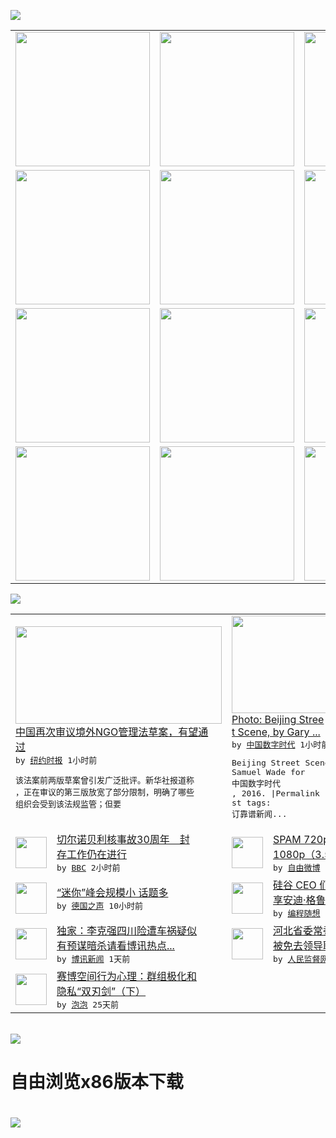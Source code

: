 

<a href="https://github.com/greatfire/z/raw/master/FreeBrowser.apk"><img src="https://raw.githubusercontent.com/greatfire/wiki/master/x/header.png" /></a><table><tr><td width="262" align="center" valign="center"><a href="https://github.com/greatfire/wiki/wiki/nyt" title="纽约时报中文网 国际纵览"><img src="https://raw.githubusercontent.com/greatfire/wiki/master/x/nyt_flag.png" width="215"/></a></td><td width="262" align="center" valign="center"><a href="https://github.com/greatfire/wiki/wiki/dw" title=""><img src="https://raw.githubusercontent.com/greatfire/wiki/master/x/dw_flag.png" width="215"/></a></td><td width="262" align="center" valign="center"><a href="https://github.com/greatfire/wiki/wiki/rmjd" title=""><img src="https://raw.githubusercontent.com/greatfire/wiki/master/x/rmjd_flag.png" width="215"/></a></td></tr><tr><td width="262" align="center" valign="center"><a href="https://github.com/paopaonetizen/website" title="泡泡 - 未经审查的互联网信息"><img src="https://raw.githubusercontent.com/greatfire/wiki/master/x/pp_flag.png" width="215"/></a></td><td width="262" align="center" valign="center"><a href="https://github.com/getlantern/mirror" title="以及自由微博和GreatFire.org官方中文论坛"><img src="https://raw.githubusercontent.com/greatfire/wiki/master/x/lantern_flag.png" width="215"/></a></td><td width="262" align="center" valign="center"><a href="https://github.com/cdtmirrors/m/" title=""><img src="https://raw.githubusercontent.com/greatfire/wiki/master/x/cdt_flag.png" width="215"/></a></td></tr><tr><td width="262" align="center" valign="center"><a href="https://github.com/program-think/blog" title="编程随想的博客"><img src="https://raw.githubusercontent.com/greatfire/wiki/master/x/pt_flag.png" width="215"/></a></td><td width="262" align="center" valign="center"><a href="https://github.com/greatfire/wiki/wiki/bbc" title=""><img src="https://raw.githubusercontent.com/greatfire/wiki/master/x/bbc_flag.png" width="215"/></a></td><td width="262" align="center" valign="center"><a href="https://github.com/freeweibo/s" title="自由微博 - 匿名和不受屏蔽的新浪微博搜索"><img src="https://raw.githubusercontent.com/greatfire/wiki/master/x/fw_flag.png" width="215"/></a></td></tr><tr><td width="262" align="center" valign="center"><a href="https://github.com/greatfire/wiki/wiki/google" title=""><img src="https://raw.githubusercontent.com/greatfire/wiki/master/x/google_flag.png" width="215"/></a></td><td width="262" align="center" valign="center"><a href="https://github.com/bxnews/boxun" title=""><img src="https://raw.githubusercontent.com/greatfire/wiki/master/x/bx_flag.png" width="215"/></a></td><td width="262" align="center" valign="center"><a href="https://github.com/greatfire/wiki/wiki/open-source" title="欢迎访问GreatFire.org开发者项目网站"><img src="https://raw.githubusercontent.com/greatfire/wiki/master/x/open-source_flag.png" width="215"/></a></td></tr></table><img src="https://raw.githubusercontent.com/greatfire/wiki/master/x/newsfeed text.png" /><table cols="4"><tr><td colspan="2" width="380"><a href="https://d3qlz4p8smvoli.cloudfront.net/china/20160426/c26beijing/"><img src="http://static01.nyt.com/images/2016/04/26/world/26BEIJING-web1/26BEIJING-web1-articleLarge.jpg" width="330" height="156"/></a></br><a href="https://d3qlz4p8smvoli.cloudfront.net/china/20160426/c26beijing/">中国再次审议境外NGO管理法草案，有望通<br/>过</a></br><kbd> by <a href="http://m.cn.nytimes.com/">纽约时报</a> 1小时前 </kbd></br><pre>该法案前两版草案曾引发广泛批评。新华社报道称<br/>，正在审议的第三版放宽了部分限制，明确了哪些<br/>组织会受到该法规监管；但要</pre></td><td colspan="2" width="380"><a href="http://feedproxy.google.com/~r/chinadigitaltimes/IyPt/~3/RIyiDjwRaxs/"><img src="http://i0.wp.com/chinadigitaltimes.net/chinese/files/2016/04/26557042866_9bde7ccd63_z.jpg?resize=640%2C480" width="330" height="156"/></a></br><a href="http://feedproxy.google.com/~r/chinadigitaltimes/IyPt/~3/RIyiDjwRaxs/">Photo: Beijing Stree<br/>t Scene, by Gary ...</a></br><kbd> by <a href="http://chinadigitaltimes.net/chinese/">中国数字时代</a> 1小时前 </kbd></br><pre>Beijing Street Scene© <br/>Samuel Wade for 中国数字时代<br/>, 2016. |Permalink |Po<br/>st tags: 订靠谱新闻...</pre></td></tr><tr><td><img src="http://a.files.bbci.co.uk/worldservice/live/assets/images/2016/04/26/160426021820_chernobyl_memorial_144x81_reuters_nocredit.jpg" width="50" height="50"/></td><td width="280"><a href="http://www.bbc.com/zhongwen/simp/world/2016/04/160426_chernobyl_30th_anniversary">切尔诺贝利核事故30周年　封<br/>存工作仍在进行</a></br><kbd> by <a href="http://www.bbc.co.uk/zhongwen/simp">BBC</a> 2小时前 </kbd></td><td><img src="http://ww2.sinaimg.cn/large/76c73f8djw1f39rsaiw15j21bn1xge81.jpg" width="50" height="50"/></td><td width="280"><a href="https://freeweibo.com/weibo/3968424935381136">SPAM 720p（3G）、<br/>1080p（3.5G）...</a></br><kbd> by <a href="https://freeweibo.com/">自由微博</a> 5小时前 </kbd></td></tr><tr><td><img src="http://www.dw.com/image/0,,19213411_302,00.jpg" width="50" height="50"/></td><td width="280"><a href="http://dw.com/p/1IcUM?maca=chi-GK-text-greatfire-all-chinese-15625-xml-mrss">“迷你”峰会规模小 话题多</a></br><kbd> by <a href="http://dw.de">德国之声</a> 10小时前 </kbd></td><td><img src="https://lh3.googleusercontent.com/sMUbBGt-8JQpr_t2wogfT7BYFCdefXSgRC9jTjI2qgBafnr-rGigfkDtOFi1M1SUGdbCC2_nOXUzp-QGv5t5FtDlrsVfYlxliT6cDvuSeTcpRLJJm3QoYtY4GTgUslBVboo8MCcPzLU" width="50" height="50"/></td><td width="280"><a href="http://feedproxy.google.com/~r/programthink/~3/drmgGUT99k4/Andy-Grove-Quotes-on-Leadership.html">硅谷 CEO 们的教父——分<br/>享安迪·格鲁夫的管理经验</a></br><kbd> by <a href="http://program-think.blogspot.com">编程随想</a> 1天前 </kbd></td></tr><tr><td><img src="http://www.boxun.com/news/images/2016/04/201604252055china1.jpg" width="50" height="50"/></td><td width="280"><a href="http://www.boxun.com/news/gb/china/2016/04/201604252055.shtml">独家：李克强四川险遭车祸疑似<br/>有预谋暗杀请看博讯热点...</a></br><kbd> by <a href="http://www.boxun.com">博讯新闻</a> 1天前 </kbd></td><td><img src="https://raw.githubusercontent.com/greatfire/wiki/master/x/rmjd_logo.png" width="50" height="50"/></td><td width="280"><a href="http://www.rmjdw.com//yongguandangan/20160424/15526.html">河北省委常委、政法委书记张越<br/>被免去领导职务 </a></br><kbd> by <a href="http://www.rmjdw.com/">人民监督网</a> 1天前 </kbd></td></tr><tr><td><img src="https://pao-pao.net/sites/pao-pao.net/files/styles/large/public/xia_pian_wen_zhong_tu_.jpg?itok=PbTXxyjR" width="50" height="50"/></td><td width="280"><a href="https://pao-pao.net/article/684">赛博空间行为心理：群组极化和<br/>隐私“双刃剑”（下）</a></br><kbd> by <a href="https://pao-pao.net">泡泡</a> 25天前 </kbd></td></table></br><a href="https://github.com/greatfire/z/raw/master/FreeBrowser.apk"><img src="https://raw.githubusercontent.com/greatfire/wiki/master/x/download app.png" /></a><h1>自由浏览x86版本下载<h1><a href="https://github.com/greatfire/z/raw/master/FreeBrowser-x86.apk"><img src="https://raw.githubusercontent.com/greatfire/images/master/fb86.qr.png" /></a>
